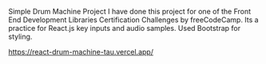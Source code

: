 Simple Drum Machine Project
I have done this project for one of the Front End Development Libraries Certification Challenges by freeCodeCamp.
Its a practice for React.js key inputs and audio samples.
Used Bootstrap for styling.

https://react-drum-machine-tau.vercel.app/
